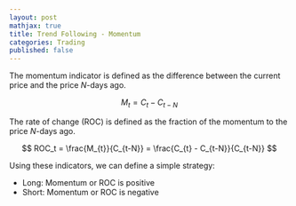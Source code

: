 ```yaml
---
layout: post
mathjax: true
title: Trend Following - Momentum
categories: Trading
published: false
---
```


The momentum indicator is defined as the difference between the current price and the price $N$-days ago. 

$$
M_{t} = C_{t} - C_{t-N}
$$

The rate of change (ROC) is defined as the fraction of the momentum to the price $N$-days ago. 

$$
ROC_t = \frac{M_{t}}{C_{t-N}} = \frac{C_{t} - C_{t-N}}{C_{t-N}}
$$


Using these indicators, we can define a simple strategy: 
* Long: Momentum or ROC is positive
* Short: Momentum or ROC is negative